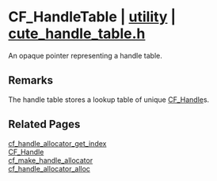 # CF_HandleTable | [utility](https://github.com/RandyGaul/cute_framework/blob/master/docs/utility_readme.md) | [cute_handle_table.h](https://github.com/RandyGaul/cute_framework/blob/master/include/cute_handle_table.h)

An opaque pointer representing a handle table.

## Remarks

The handle table stores a lookup table of unique [CF_Handle](https://github.com/RandyGaul/cute_framework/blob/master/docs/utility/cf_handle.md)s.

## Related Pages

[cf_handle_allocator_get_index](https://github.com/RandyGaul/cute_framework/blob/master/docs/utility/cf_handle_allocator_get_index.md)  
[CF_Handle](https://github.com/RandyGaul/cute_framework/blob/master/docs/utility/cf_handle.md)  
[cf_make_handle_allocator](https://github.com/RandyGaul/cute_framework/blob/master/docs/utility/cf_make_handle_allocator.md)  
[cf_handle_allocator_alloc](https://github.com/RandyGaul/cute_framework/blob/master/docs/utility/cf_handle_allocator_alloc.md)  
